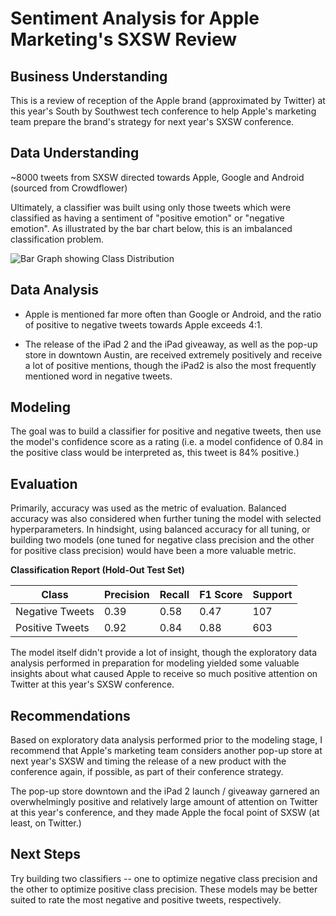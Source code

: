 # Sentiment Analysis for Apple Marketing's SXSW Review

## Business Understanding

This is a review of reception of the Apple brand (approximated by Twitter) at this year's South by Southwest tech conference to help Apple's marketing team prepare the brand's strategy for next year's SXSW conference.

## Data Understanding

~8000 tweets from SXSW directed towards Apple, Google and Android (sourced from Crowdflower)

Ultimately, a classifier was built using only those tweets which were classified as having a sentiment of "positive emotion" or "negative emotion". As illustrated by the bar chart below, this is an imbalanced classification problem.

![Bar Graph showing Class Distribution](data/graphs/class_dist.jpg)

## Data Analysis

- Apple is mentioned far more often than Google or Android, and the ratio of positive to negative tweets towards Apple exceeds 4:1.

- The release of the iPad 2 and the iPad giveaway, as well as the pop-up store in downtown Austin, are received extremely positively and receive a lot of positive mentions, though the iPad2 is also the most frequently mentioned word in negative tweets.

## Modeling

The goal was to build a classifier for positive and negative tweets, then use the model's confidence score as a rating (i.e. a model confidence of 0.84 in the positive class would be interpreted as, this tweet is 84% positive.)

## Evaluation

Primarily, accuracy was used as the metric of evaluation. Balanced accuracy was also considered when further tuning the model with selected hyperparameters. In hindsight, using balanced accuracy for all tuning, or building two models (one tuned for negative class precision and the other for positive class precision) would have been a more valuable metric.

**Classification Report (Hold-Out Test Set)**

| Class | Precision | Recall | F1 Score | Support |
| --- | --- | --- | --- | --- |
| Negative Tweets | 0.39 | 0.58 | 0.47 | 107 |
| Positive Tweets | 0.92 | 0.84 | 0.88 | 603 |

The model itself didn't provide a lot of insight, though the exploratory data analysis performed in preparation for modeling yielded some valuable insights about what caused Apple to receive so much positive attention on Twitter at this year's SXSW conference.

## Recommendations

Based on exploratory data analysis performed prior to the modeling stage, I recommend that Apple's marketing team considers another pop-up store at next year's SXSW and timing the release of a new product with the conference again, if possible, as part of their conference strategy.
 
The pop-up store downtown and the iPad 2 launch / giveaway garnered an overwhelmingly positive and relatively large amount of attention on Twitter at this year's conference, and they made Apple the focal point of SXSW (at least, on Twitter.)

## Next Steps

Try building two classifiers -- one to optimize negative class precision and the other to optimize positive class precision. These models may be better suited to rate the most negative and positive tweets, respectively.
